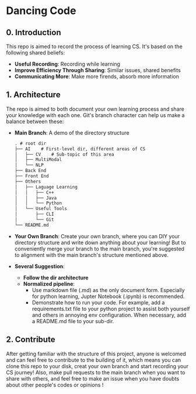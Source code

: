 # Dancing Code 

## 0. Introduction

This repo is aimed to record the process of learning CS. It's based on the following  shared beliefs:

- **Useful Recording**: Recording while learning
- **Improve Efficiency Through Sharing**: Similar issues, shared benefits 
- **Communicating More**: Make more firends, absorb more information



## 1. Architecture

The repo is aimed to both document your own learning process and share your knowledge with each one. Git's branch character can help us make a balance between these:

- **Main Branch**: A demo of the directory structure

  ```txt
  . # root dir
  ├── AI	# First-level dir, different areas of CS
  │   ├── CV	# Sub-topic of this area
  │   ├── MultiModal
  │   └── NLP
  ├── Back End
  ├── Front End
  ├── Others
  │   ├── Laguage Learning
  │   │   ├── C++
  │   │   ├── Java
  │   │   └── Python
  │   └── Useful Tools
  │       ├── CLI
  │       └── Git
  └── README.md
  ```

  

- **Your Own Branch**: Create your own branch, where you can DIY your directory  structure and write down anything about your learning! But to conveniently merge your branch to the main branch, you're suggested to alignment with the main branch's structure mentioned above.

- **Several Suggestion**:
  - **Follow the dir architecture**
  - **Normalized pipeline**:
    - Use markdown file (.md) as the only document form. Especially for python learning, Jupter Notebook (.ipynb) is recommended.
    - Demonstrate how to run your code. For example, add a requirements.txt file to your python project to assist  both yourself and others in annoying env configuration. When necessary, add a README.md file to your sub-dir.



## 2. Contribute

After getting familiar with the structure of this project, anyone is welcomed and can feel free to contribute to the building of it, which means you can clone this repo to your disk, creat your own branch and start recording your CS journey! Also, make pull requests to the main branch when you want to share with others, and feel free to make an issue when you have doubts about other people's codes or opinions !